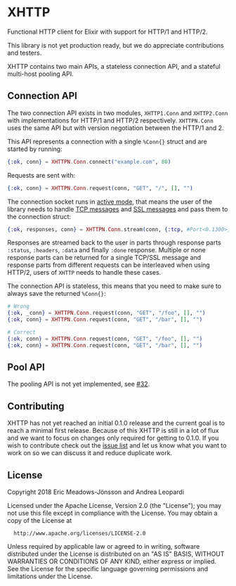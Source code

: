 # XHTTP

Functional HTTP client for Elixir with support for HTTP/1 and HTTP/2.

This library is not yet production ready, but we do appreciate contributions and testers.

XHTTP contains two main APIs, a stateless connection API, and a stateful multi-host pooling API.

## Connection API

The two connection API exists in two modules, `XHTTP1.Conn` and `XHTTP2.Conn` with implementations for HTTP/1 and HTTP/2 respectively. `XHTTPN.Conn` uses the same API but with version negotiation between the HTTP/1 and 2.

This API represents a connection with a single `%Conn{}` struct and are started by running:

```elixir
{:ok, conn} = XHTTPN.Conn.connect("example.com", 80)
```

Requests are sent with:

```elixir
{:ok, conn} = XHTTPN.Conn.request(conn, "GET", "/", [], "")
```

The connection socket runs in [active mode](http://erlang.org/doc/man/inet.html#setopts-2), that means the user of the library needs to handle [TCP messages](http://erlang.org/doc/man/gen_tcp.html#connect-4) and [SSL messages](http://erlang.org/doc/man/ssl.html#id66002) and pass them to the connection struct:

```elixir
{:ok, responses, conn} = XHTTPN.Conn.stream(conn, {:tcp, #Port<0.1300>, ...})
```

Responses are streamed back to the user in parts through response parts `:status`, `:headers`, `:data` and finally `:done` response. Multiple or none response parts can be returned for a single TCP/SSL message and response parts from different requests can be interleaved when using HTTP/2, users of `XHTTP` needs to handle these cases.

The connection API is stateless, this means that you need to make sure to always save the returned `%Conn{}`:

```elixir
# Wrong
{:ok, _conn} = XHTTPN.Conn.request(conn, "GET", "/foo", [], "")
{:ok, conn} = XHTTPN.Conn.request(conn, "GET", "/bar", [], "")

# Correct
{:ok, conn} = XHTTPN.Conn.request(conn, "GET", "/foo", [], "")
{:ok, conn} = XHTTPN.Conn.request(conn, "GET", "/bar", [], "")
```

## Pool API

The pooling API is not yet implemented, see [#32](https://github.com/ericmj/xhttp/issues/32).

## Contributing

XHTTP has not yet reached an initial 0.1.0 release and the current goal is to reach a minimal first release. Because of this XHTTP is still in a lot of flux and we want to focus on changes only required for getting to 0.1.0. If you wish to contribute check out the [issue list](https://github.com/ericmj/xhttp/issues) and let us know what you want to work on so we can discuss it and reduce duplicate work.

## License

Copyright 2018 Eric Meadows-Jönsson and Andrea Leopardi

  Licensed under the Apache License, Version 2.0 (the "License");
  you may not use this file except in compliance with the License.
  You may obtain a copy of the License at

      http://www.apache.org/licenses/LICENSE-2.0

  Unless required by applicable law or agreed to in writing, software
  distributed under the License is distributed on an "AS IS" BASIS,
  WITHOUT WARRANTIES OR CONDITIONS OF ANY KIND, either express or implied.
  See the License for the specific language governing permissions and
  limitations under the License.
